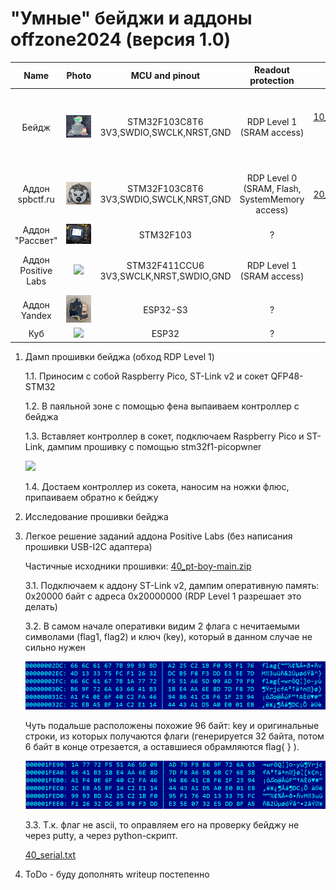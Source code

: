 # "Умные" бейджи и аддоны offzone2024 (версия 1.0)

Name | Photo | MCU and pinout | Readout protection | Firmware files and challenge solutions |  
:-------------------------:|:-------------------------:|:-------------------------:|:-------------------------:|:-------------------------:
Бейдж | ![](/offzone2024/10_front.png) | STM32F103C8T6<br/>3V3,SWDIO,SWCLK,NRST,GND | RDP Level 1<br/>(SRAM access) | [10_STM32F103C8T6_0x20000000_0x5000_SRAM.bin](/offzone2024/10_STM32F103C8T6_0x20000000_0x5000_SRAM.bin?raw=true)<br/>[10_STM32F103C8T6_0x08000000_0x20000_Flash.bin](/offzone2024/10_STM32F103C8T6_0x08000000_0x20000_Flash.bin?raw=true)<br/>[10_STM32F103C8T6_0x1FFFF000_0xA00_SystemMemory.bin](/offzone2024/10_STM32F103C8T6_0x1FFFF000_0xA00_SystemMemory.bin?raw=true)<br/><br/>[10_gen_all_flags.txt](/offzone2024/10_gen_all_flags.txt)<br/>[10_rev1.txt](/offzone2024/10_rev1.txt)<br/>[10_rev2.txt](/offzone2024/10_rev2.txt)
Аддон spbctf.ru | ![](/offzone2024/20_front.png) | STM32F103C8T6<br/>3V3,SWDIO,SWCLK,NRST,GND | RDP Level 0<br/>(SRAM, Flash, SystemMemory access) | [20_STM32F103C8T6_0x20000000_0x5000_SRAM.bin](/offzone2024/20_STM32F103C8T6_0x20000000_0x5000_SRAM.bin?raw=true)<br/>[20_STM32F103C8T6_0x08000000_0x20000_Flash.bin](/offzone2024/20_STM32F103C8T6_0x08000000_0x20000_Flash.bin?raw=true)<br/>[20_STM32F103C8T6_0x1FFFF000_0xA00_SystemMemory.bin](/offzone2024/20_STM32F103C8T6_0x1FFFF000_0xA00_SystemMemory.bin?raw=true)<br/><br/>[20_solution.txt](/offzone2024/20_solution.txt)
Аддон "Рассвет" | ![](/offzone2024/30_front.png) | STM32F103 | ? | 
Аддон Positive Labs | ![](/offzone2024/40_front.png) | STM32F411CCU6<br/>3V3,SWCLK,NRST,SWDIO,GND | RDP Level 1<br/>(SRAM access) | [40_STM32F411CCU6_0x20000000_0x20000_SRAM.bin](/offzone2024/40_STM32F411CCU6_0x20000000_0x20000_SRAM.bin?raw=true)<br/><br/>[40_pt-boy-main.zip](/offzone2024/40_pt-boy-main.zip?raw=true)</br>[40_serial.txt](/offzone2024/40_serial.txt)
Аддон Yandex | ![](/offzone2024/50_front.png) | ESP32-S3 | ? | 
Куб | ![](/offzone2024/60_front.png) | ESP32 | ? | 


1. Дамп прошивки бейджа (обход RDP Level 1)
   
   1.1. Приносим с собой Raspberry Pico, ST-Link v2 и сокет QFP48-STM32
   
   1.2. В паяльной зоне с помощью фена выпаиваем контроллер с бейджа
   
   1.3. Вставляет контроллер в сокет, подключаем Raspberry Pico и ST-Link, дампим прошивку с помощью stm32f1-picopwner
   
   ![](/offzone2024/10_hack2.jpg)
   
   1.4. Достаем контроллер из сокета, наносим на ножки флюс, припаиваем обратно к бейджу

2. Исследование прошивки бейджа

3. Легкое решение заданий аддона Positive Labs (без написания прошивки USB-I2C адаптера)

   Частичные исходники прошивки: [40_pt-boy-main.zip](/offzone2024/40_pt-boy-main.zip?raw=true)
   
   3.1. Подключаем к аддону ST-Link v2, дампим оперативную память: 0x20000 байт с адреса 0x20000000 (RDP Level 1 разрешает это делать)

   3.2. В самом начале оперативки видим 2 флага с нечитаемыми символами (flag1, flag2) и ключ (key), который в данном случае не сильно нужен

   ![](/offzone2024/40_hex1.png)

   Чуть подальше расположены похожие 96 байт: key и оригинальные строки, из которых получаются флаги (генерируется 32 байта, потом 6 байт в конце отрезается, а оставшиеся обрамляются flag{ } ).

   ![](/offzone2024/40_hex2.png)
   
   3.3. Т.к. флаг не ascii, то оправляем его на проверку бейджу не через putty, а через python-скрипт.

   [40_serial.txt](/offzone2024/40_serial.txt)

5. ToDo - буду дополнять writeup постепенно
   
